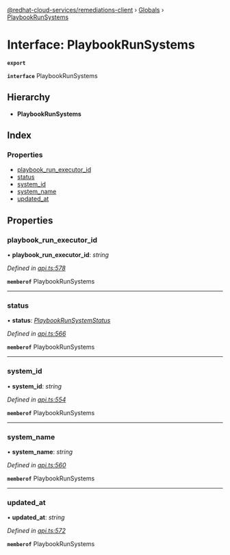 [@redhat-cloud-services/remediations-client](../README.md) › [Globals](../globals.md) › [PlaybookRunSystems](playbookrunsystems.md)

# Interface: PlaybookRunSystems

**`export`** 

**`interface`** PlaybookRunSystems

## Hierarchy

* **PlaybookRunSystems**

## Index

### Properties

* [playbook_run_executor_id](playbookrunsystems.md#playbook_run_executor_id)
* [status](playbookrunsystems.md#status)
* [system_id](playbookrunsystems.md#system_id)
* [system_name](playbookrunsystems.md#system_name)
* [updated_at](playbookrunsystems.md#updated_at)

## Properties

###  playbook_run_executor_id

• **playbook_run_executor_id**: *string*

*Defined in [api.ts:578](https://github.com/RedHatInsights/javascript-clients/blob/master/packages/remediations/api.ts#L578)*

**`memberof`** PlaybookRunSystems

___

###  status

• **status**: *[PlaybookRunSystemStatus](../enums/playbookrunsystemstatus.md)*

*Defined in [api.ts:566](https://github.com/RedHatInsights/javascript-clients/blob/master/packages/remediations/api.ts#L566)*

**`memberof`** PlaybookRunSystems

___

###  system_id

• **system_id**: *string*

*Defined in [api.ts:554](https://github.com/RedHatInsights/javascript-clients/blob/master/packages/remediations/api.ts#L554)*

**`memberof`** PlaybookRunSystems

___

###  system_name

• **system_name**: *string*

*Defined in [api.ts:560](https://github.com/RedHatInsights/javascript-clients/blob/master/packages/remediations/api.ts#L560)*

**`memberof`** PlaybookRunSystems

___

###  updated_at

• **updated_at**: *string*

*Defined in [api.ts:572](https://github.com/RedHatInsights/javascript-clients/blob/master/packages/remediations/api.ts#L572)*

**`memberof`** PlaybookRunSystems

